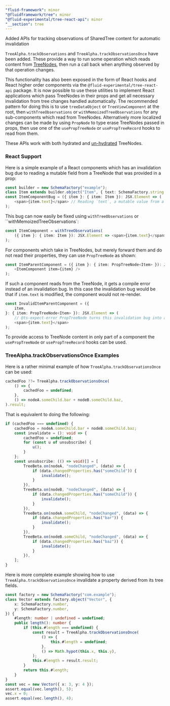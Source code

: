 ```yaml
---
"fluid-framework": minor
"@fluidframework/tree": minor
"@fluid-experimental/tree-react-api": minor
"__section": tree
---
```

Added APIs for tracking observations of SharedTree content for automatic invalidation

`TreeAlpha.trackObservations` and `TreeAlpha.trackObservationsOnce` have been added.
These provide a way to run some operation which reads content from [TreeNodes](https://fluidframework.com/docs/api/tree/treenode-class), then run a call back when anything observed by that operation changes.

This functionality has also been exposed in the form of React hooks and React higher order components via the `@fluid-experimental/tree-react-api` package.
It is now possible to use these utilities to implement React applications which pass TreeNodes in their props and get all necessary invalidation from tree changes handled automatically.
The recommended pattern for doing this is to use `treeDataObject` or `TreeViewComponent` at the root, then `withTreeObservations` or `withMemoizedTreeObservations` for any sub-components which read from TreeNodes.
Alternatively more localized changes can be made by using `PropNode` to type erase TreeNodes passed in props, then use one of the `usePropTreeNode` or `usePropTreeRecord` hooks to read from them.

These APIs work with both hydrated and [un-hydrated](https://fluidframework.com/docs/api/tree/unhydrated-typealias) TreeNodes.

### React Support

Here is a simple example of a React components which has an invalidation bug due to reading a mutable field from a TreeNode that was provided in a prop:

```typescript
const builder = new SchemaFactory("example");
class Item extends builder.object("Item", { text: SchemaFactory.string }) {}
const ItemComponentBug = ({ item }: { item: Item }): JSX.Element => (
	<span>{item.text}</span> // Reading `text`, a mutable value from a React prop, causes an invalidation bug.
);
```

This bug can now easily be fixed using `withTreeObservations` or ``withMemoizedTreeObservations`:

```typescript
const ItemComponent = withTreeObservations(
	({ item }: { item: Item }): JSX.Element => <span>{item.text}</span>,
);
```

For components which take in TreeNodes, but merely forward them and do not read their properties, they can use `PropTreeNode` as shown:

```typescript
const ItemParentComponent = ({ item }: { item: PropTreeNode<Item> }): JSX.Element => (
	<ItemComponent item={item} />
);
```

If such a component reads from the TreeNode, it gets a compile error instead of an invalidation bug.
In this case the invalidation bug would be that if `item.text` is modified, the component would not re-render.

```typescript
const InvalidItemParentComponent = ({
	item,
}: { item: PropTreeNode<Item> }): JSX.Element => (
	// @ts-expect-error PropTreeNode turns this invalidation bug into a compile error
	<span>{item.text}</span>
);
```

To provide access to TreeNode content in only part of a component the `usePropTreeNode` or `usePropTreeRecord` hooks can be used.


### TreeAlpha.trackObservationsOnce Examples

Here is a rather minimal example of how `TreeAlpha.trackObservationsOnce` can be used:

```typescript
cachedFoo ??= TreeAlpha.trackObservationsOnce(
	() => {
		cachedFoo = undefined;
	},
	() => nodeA.someChild.bar + nodeB.someChild.baz,
).result;
```

That is equivalent to doing the following:

```typescript
if (cachedFoo === undefined) {
	cachedFoo = nodeA.someChild.bar + nodeB.someChild.baz;
	const invalidate = (): void => {
		cachedFoo = undefined;
		for (const u of unsubscribe) {
			u();
		}
	};
	const unsubscribe: (() => void)[] = [
		TreeBeta.on(nodeA, "nodeChanged", (data) => {
			if (data.changedProperties.has("someChild")) {
				invalidate();
			}
		}),
		TreeBeta.on(nodeB, "nodeChanged", (data) => {
			if (data.changedProperties.has("someChild")) {
				invalidate();
			}
		}),
		TreeBeta.on(nodeA.someChild, "nodeChanged", (data) => {
			if (data.changedProperties.has("bar")) {
				invalidate();
			}
		}),
		TreeBeta.on(nodeB.someChild, "nodeChanged", (data) => {
			if (data.changedProperties.has("baz")) {
				invalidate();
			}
		}),
	];
}
```

Here is more complete example showing how to use `TreeAlpha.trackObservationsOnce` invalidate a property derived from its tree fields.

```typescript
const factory = new SchemaFactory("com.example");
class Vector extends factory.object("Vector", {
	x: SchemaFactory.number,
	y: SchemaFactory.number,
}) {
	#length: number | undefined = undefined;
	public length(): number {
		if (this.#length === undefined) {
			const result = TreeAlpha.trackObservationsOnce(
				() => {
					this.#length = undefined;
				},
				() => Math.hypot(this.x, this.y),
			);
			this.#length = result.result;
		}
		return this.#length;
	}
}
const vec = new Vector({ x: 3, y: 4 });
assert.equal(vec.length(), 5);
vec.x = 0;
assert.equal(vec.length(), 4);
```
